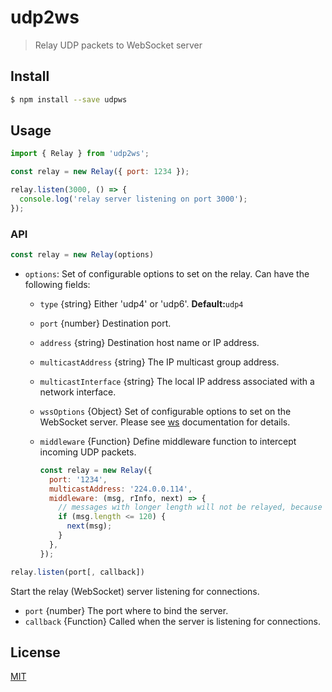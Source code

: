 # udp2ws

> Relay UDP packets to WebSocket server

## Install

```sh
$ npm install --save udpws
```

## Usage

```js
import { Relay } from 'udp2ws';

const relay = new Relay({ port: 1234 });

relay.listen(3000, () => {
  console.log('relay server listening on port 3000');
});
```

### API

```js
const relay = new Relay(options)
```

- `options`: Set of configurable options to set on the relay. Can have the following fields:
  - `type` {string} Either 'udp4' or 'udp6'. **Default:**`udp4`
  - `port` {number} Destination port.
  - `address` {string} Destination host name or IP address.
  - `multicastAddress` {string} The IP multicast group address.
  - `multicastInterface` {string} The local IP address associated with a network interface.
  - `wssOptions` {Object} Set of configurable options to set on the WebSocket server. Please see [ws](https://github.com/websockets/ws/blob/master/doc/ws.md#class-websocketserver) documentation for details.
  - `middleware` {Function} Define middleware function to intercept incoming UDP packets.


    ```js
    const relay = new Relay({
      port: '1234',
      multicastAddress: '224.0.0.114',
      middleware: (msg, rInfo, next) => {
        // messages with longer length will not be relayed, because 'next' will not be invoked.
        if (msg.length <= 120) {
          next(msg);
        }
      },
    });
    ```

```js
relay.listen(port[, callback])
```

Start the relay (WebSocket) server listening for connections.

- `port` {number} The port where to bind the server.
- `callback` {Function} Called when the server is listening for connections.

## License

[MIT](LICENSE)
